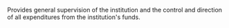 Provides general supervision of the institution and the control and direction of all expenditures from the institution's funds.
